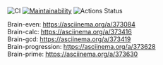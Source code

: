 ![CI](https://github.com/stcrd/backend-project-lvl1/workflows/CI/badge.svg)
[![Maintainability](https://api.codeclimate.com/v1/badges/523cbd35eed2bdc5e82a/maintainability)](https://codeclimate.com/github/stcrd/backend-project-lvl1/maintainability)
![Actions Status](https://github.com/stcrd/backend-project-lvl1/workflows/hexlet-check/badge.svg)

Brain-even: https://asciinema.org/a/373084  
Brain-calc: https://asciinema.org/a/373416  
Brain-gcd: https://asciinema.org/a/373419  
Brain-progression: https://asciinema.org/a/373628  
Brain-prime: https://asciinema.org/a/373630